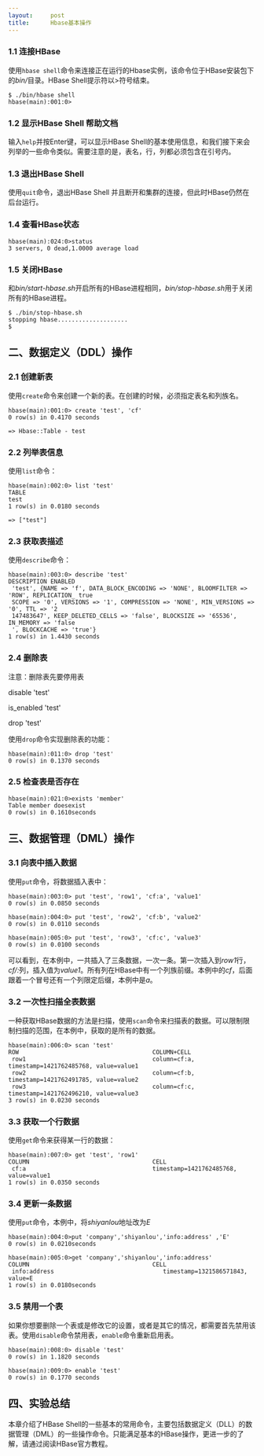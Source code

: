```yaml
---
layout:     post
title:      Hbase基本操作
---
```

<div id="article_content" class="article_content clearfix csdn-tracking-statistics" data-pid="blog" data-mod="popu_307" data-dsm="post">
								            <link rel="stylesheet" href="https://csdnimg.cn/release/phoenix/template/css/ck_htmledit_views-f76675cdea.css">
						<div class="htmledit_views" id="content_views">
                <h3 id="1-1-hbase">1.1 连接HBase</h3>

<p>使用<code>hbase shell</code>命令来连接正在运行的Hbase实例，该命令位于HBase安装包下的<em>bin/</em>目录。HBase Shell提示符以&gt;符号结束。</p>

<pre class="has">
<code>$ ./bin/hbase shell
hbase(main):001:0&gt;</code></pre>

<h3 id="1-2-hbase-shell-">1.2 显示HBase Shell 帮助文档</h3>

<p>输入<code>help</code>并按Enter键，可以显示HBase Shell的基本使用信息，和我们接下来会列举的一些命令类似。需要注意的是，表名，行，列都必须包含在引号内。</p>

<h3 id="1-3-hbase-shell">1.3 退出HBase Shell</h3>

<p>使用<code>quit</code>命令，退出HBase Shell 并且断开和集群的连接，但此时HBase仍然在后台运行。</p>

<h3 id="1-4-hbase-">1.4 查看HBase状态</h3>

<pre class="has">
<code>hbase(main):024:0&gt;status
3 servers, 0 dead,1.0000 average load</code></pre>

<h3 id="1-5-hbase">1.5 关闭HBase</h3>

<p>和<em>bin/start-hbase.sh</em>开启所有的HBase进程相同，<em>bin/stop-hbase.sh</em>用于关闭所有的HBase进程。</p>

<pre class="has">
<code>$ ./bin/stop-hbase.sh
stopping hbase....................
$
</code></pre>

<h2 id="-ddl-">二、数据定义（DDL）操作</h2>

<h3 id="2-1-">2.1 创建新表</h3>

<p>使用<code>create</code>命令来创建一个新的表。在创建的时候，必须指定表名和列族名。</p>

<pre class="has">
<code>hbase(main):001:0&gt; create 'test', 'cf'
0 row(s) in 0.4170 seconds

=&gt; Hbase::Table - test
</code></pre>

<h3 id="2-2-">2.2 列举表信息</h3>

<p>使用<code>list</code>命令：</p>

<pre class="has">
<code>hbase(main):002:0&gt; list 'test'
TABLE
test
1 row(s) in 0.0180 seconds

=&gt; ["test"]
</code></pre>

<h3 id="2-3-">2.3 获取表描述</h3>

<p>使用<code>describe</code>命令：</p>

<pre class="has">
<code>hbase(main):003:0&gt; describe 'test'
DESCRIPTION ENABLED
 'test', {NAME =&gt; 'f', DATA_BLOCK_ENCODING =&gt; 'NONE', BLOOMFILTER =&gt; 'ROW', REPLICATION_ true
 SCOPE =&gt; '0', VERSIONS =&gt; '1', COMPRESSION =&gt; 'NONE', MIN_VERSIONS =&gt; '0', TTL =&gt; '2
 147483647', KEEP_DELETED_CELLS =&gt; 'false', BLOCKSIZE =&gt; '65536', IN_MEMORY =&gt; 'false
 ', BLOCKCACHE =&gt; 'true'}
1 row(s) in 1.4430 seconds
</code></pre>

<h3 id="2-4-">2.4 删除表</h3>

<p>注意：删除表先要停用表</p>

<p>disable 'test'</p>

<p>is_enabled 'test'</p>

<p>drop 'test'</p>

<p>使用<code>drop</code>命令实现删除表的功能：</p>

<pre class="has">
<code>hbase(main):011:0&gt; drop 'test'
0 row(s) in 0.1370 seconds
</code></pre>

<h3 id="2-5-">2.5 检查表是否存在</h3>

<pre class="has">
<code>hbase(main):021:0&gt;exists 'member'
Table member doesexist                                                                                                                                     
0 row(s) in 0.1610seconds
</code></pre>

<h2 id="-dml-">三、数据管理（DML）操作</h2>

<h3 id="3-1-">3.1 向表中插入数据</h3>

<p>使用<code>put</code>命令，将数据插入表中：</p>

<pre class="has">
<code>hbase(main):003:0&gt; put 'test', 'row1', 'cf:a', 'value1'
0 row(s) in 0.0850 seconds

hbase(main):004:0&gt; put 'test', 'row2', 'cf:b', 'value2'
0 row(s) in 0.0110 seconds

hbase(main):005:0&gt; put 'test', 'row3', 'cf:c', 'value3'
0 row(s) in 0.0100 seconds
</code></pre>

<p>可以看到，在本例中，一共插入了三条数据，一次一条。第一次插入到<em>row1</em>行，<em>cf/:</em>列，插入值为<em>value1</em>。所有列在HBase中有一个列族前缀。本例中的<em>cf</em>，后面跟着一个冒号还有一个列限定后缀，本例中是<em>a</em>。</p>

<h3 id="3-2-">3.2 一次性扫描全表数据</h3>

<p>一种获取HBase数据的方法是扫描，使用<code>scan</code>命令来扫描表的数据。可以限制限制扫描的范围，在本例中，获取的是所有的数据。</p>

<pre class="has">
<code>hbase(main):006:0&gt; scan 'test'
ROW                                      COLUMN+CELL
 row1                                    column=cf:a, timestamp=1421762485768, value=value1
 row2                                    column=cf:b, timestamp=1421762491785, value=value2
 row3                                    column=cf:c, timestamp=1421762496210, value=value3
3 row(s) in 0.0230 seconds
</code></pre>

<h3 id="3-3-">3.3 获取一个行数据</h3>

<p>使用<code>get</code>命令来获得某一行的数据：</p>

<pre class="has">
<code>hbase(main):007:0&gt; get 'test', 'row1'
COLUMN                                   CELL
 cf:a                                    timestamp=1421762485768, value=value1
1 row(s) in 0.0350 seconds
</code></pre>

<h3 id="3-4-">3.4 更新一条数据</h3>

<p>使用<code>put</code>命令，本例中，将<em>shiyanlou</em>地址改为<em>E</em></p>

<pre class="has">
<code>hbase(main):004:0&gt;put 'company','shiyanlou','info:address' ,'E'
0 row(s) in 0.0210seconds

hbase(main):005:0&gt;get 'company','shiyanlou','info:address' 
COLUMN                                   CELL                                                                                                               
 info:address                               timestamp=1321586571843, value=E                                                                                  
1 row(s) in 0.0180seconds
</code></pre>

<h3 id="3-5-">3.5 禁用一个表</h3>

<p>如果你想要删除一个表或是修改它的设置，或者是其它的情况，都需要首先禁用该表。使用<code>disable</code>命令禁用表，<code>enable</code>命令重新启用表。</p>

<pre class="has">
<code>hbase(main):008:0&gt; disable 'test'
0 row(s) in 1.1820 seconds

hbase(main):009:0&gt; enable 'test'
0 row(s) in 0.1770 seconds
</code></pre>

<h2 id="-">四、实验总结</h2>

<p>本章介绍了HBase Shell的一些基本的常用命令，主要包括数据定义（DLL）的数据管理（DML）的一些操作命令。只能满足基本的HBase操作，更进一步的了解，请通过阅读HBase官方教程。</p>            </div>
                </div>